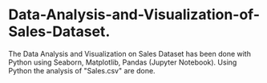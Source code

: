 # Data-Analysis-and-Visualization-of-Sales-Dataset.
The Data Analysis and Visualization on Sales Dataset has been done with Python using Seaborn, Matplotlib, Pandas (Jupyter Notebook).  Using Python the analysis of "Sales.csv" are done.
